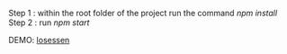 Step 1 : within the root folder of the project run the command *npm install* <br>
Step 2 : run *npm start*

DEMO: [losessen](https://losessen.netlify.app/)


